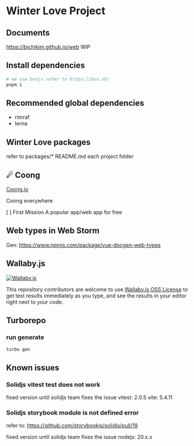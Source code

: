 # Winter Love Project

## Documents
https://bichikim.github.io/web WIP

## Install dependencies

```bash
# we use bunjs refer to https://bun.sh/
pnpm i
```

## Recommended global dependencies
- rimraf
- lerna

## Winter Love packages

refer to packages/* README.md each project folder

## ☄ Coong

[Coong.io](https://coong.io)

Coong everywhere

[ ] First Mission A popular app/web app for free

## Web types in Web Storm

Gen: https://www.npmjs.com/package/vue-docgen-web-types

## Wallaby.js

[![Wallaby.js](https://img.shields.io/badge/wallaby.js-powered-blue.svg?style=for-the-badge&logo=github)](https://wallabyjs.com/oss/)

This repository contributors are welcome to use
[Wallaby.js OSS License](https://wallabyjs.com/oss/) to get
test results immediately as you type, and see the results in
your editor right next to your code.

## Turborepo 

### run generate 

```shell
turbo gen
```

## Known issues

### Solidjs vitest test does not work

fixed version until solidjs team fixes the issue
vitest: 2.0.5
vite: 5.4.11

### Solidjs storybook module is not defined error
refer to: https://github.com/storybookjs/solidjs/pull/19

fixed version until solidjs team fixes the issue
nodejs: 20.x.x

